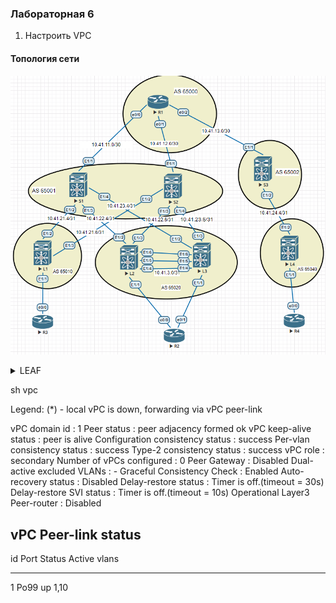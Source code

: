 ### Лабораторная 6
1. Настроить VPC 

#### Топология сети
![](vpc.PNG)

<details>
  <summary>LEAF</summary>
<pre><code>
feature vpc
feature lacp

vrf context KEEP

vpc domain 1
  peer-keepalive destination 10.41.3.2 source 10.41.3.1 vrf KEEP

interface port-channel99
  switchport mode trunk
  spanning-tree port type network
  vpc peer-link

interface port-channel1
  switchport mode trunk

interface Ethernet1/1
  description to_R2
  switchport mode trunk
  channel-group 1 mode active

interface Ethernet1/4
  description to_L2
  no switchport
  vrf member KEEP
  ip address 10.41.3.1/30
  no shutdown

interface Ethernet1/5
  switchport mode trunk
  channel-group 99 mode active

interface Ethernet1/6
  switchport mode trunk
  channel-group 99 mode active
  
</code></pre></details>

sh vpc

Legend:
                (*) - local vPC is down, forwarding via vPC peer-link

vPC domain id                     : 1
Peer status                       : peer adjacency formed ok
vPC keep-alive status             : peer is alive
Configuration consistency status  : success
Per-vlan consistency status       : success
Type-2 consistency status         : success
vPC role                          : secondary
Number of vPCs configured         : 0
Peer Gateway                      : Disabled
Dual-active excluded VLANs        : -
Graceful Consistency Check        : Enabled
Auto-recovery status              : Disabled
Delay-restore status              : Timer is off.(timeout = 30s)
Delay-restore SVI status          : Timer is off.(timeout = 10s)
Operational Layer3 Peer-router    : Disabled

vPC Peer-link status
---------------------------------------------------------------------
id    Port   Status Active vlans
--    ----   ------ -------------------------------------------------
1     Po99   up     1,10
